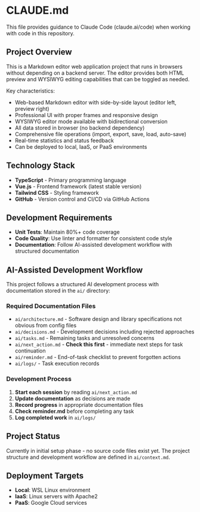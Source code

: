 # CLAUDE.md

This file provides guidance to Claude Code (claude.ai/code) when working with code in this repository.

## Project Overview

This is a Markdown editor web application project that runs in browsers without depending on a backend server. The editor provides both HTML preview and WYSIWYG editing capabilities that can be toggled as needed.

Key characteristics:
- Web-based Markdown editor with side-by-side layout (editor left, preview right)
- Professional UI with proper frames and responsive design
- WYSIWYG editor mode available with bidirectional conversion
- All data stored in browser (no backend dependency)
- Comprehensive file operations (import, export, save, load, auto-save)
- Real-time statistics and status feedback
- Can be deployed to local, IaaS, or PaaS environments

## Technology Stack

- **TypeScript** - Primary programming language
- **Vue.js** - Frontend framework (latest stable version)
- **Tailwind CSS** - Styling framework
- **GitHub** - Version control and CI/CD via GitHub Actions

## Development Requirements

- **Unit Tests**: Maintain 80%+ code coverage
- **Code Quality**: Use linter and formatter for consistent code style
- **Documentation**: Follow AI-assisted development workflow with structured documentation

## AI-Assisted Development Workflow

This project follows a structured AI development process with documentation stored in the `ai/` directory:

### Required Documentation Files

- `ai/architecture.md` - Software design and library specifications not obvious from config files
- `ai/decisions.md` - Development decisions including rejected approaches
- `ai/tasks.md` - Remaining tasks and unresolved concerns
- `ai/next_action.md` - **Check this first** - immediate next steps for task continuation
- `ai/reminder.md` - End-of-task checklist to prevent forgotten actions
- `ai/logs/` - Task execution records

### Development Process

1. **Start each session** by reading `ai/next_action.md`
2. **Update documentation** as decisions are made
3. **Record progress** in appropriate documentation files
4. **Check reminder.md** before completing any task
5. **Log completed work** in `ai/logs/`

## Project Status

Currently in initial setup phase - no source code files exist yet. The project structure and development workflow are defined in `ai/context.md`.

## Deployment Targets

- **Local**: WSL Linux environment
- **IaaS**: Linux servers with Apache2
- **PaaS**: Google Cloud services